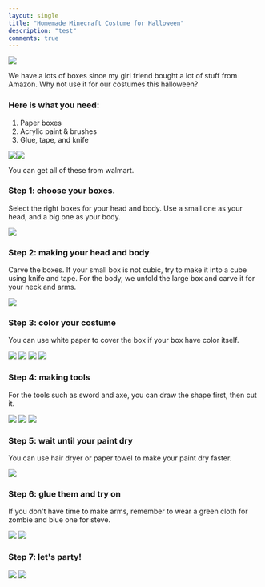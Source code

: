 ```yaml
---
layout: single
title: "Homemade Minecraft Costume for Halloween"
description: "test"
comments: true
---
```

![](http://www3.cs.stonybrook.edu/~coxie/holloween/7-1.JPG)

We have a lots of boxes since my girl friend bought a lot of stuff from Amazon. Why not use it for our costumes this halloween?


### Here is what you need:
1. Paper boxes
2. Acrylic paint & brushes
3. Glue, tape, and knife

![](http://www3.cs.stonybrook.edu/~coxie/holloween/1-1.jpg)![](http://www3.cs.stonybrook.edu/~coxie/holloween/1-2.jpg)

You can get all of these from walmart.

### Step 1: choose your boxes.
Select the right boxes for your head and body.
Use a small one as your head, and a big one as your body.

![](http://www3.cs.stonybrook.edu/~coxie/holloween/2-1.jpg)

### Step 2: making your head and body
Carve the boxes. If your small box is not cubic, try to make it into a cube using knife and tape.
For the body, we unfold the large box and carve it for your neck and arms.

![](http://www3.cs.stonybrook.edu/~coxie/holloween/2-2.jpg)

### Step 3: color your costume
You can use white paper to cover the box if your box have color itself.

![](http://www3.cs.stonybrook.edu/~coxie/holloween/3-1.jpg)
![](http://www3.cs.stonybrook.edu/~coxie/holloween/3-3.JPG)
![](http://www3.cs.stonybrook.edu/~coxie/holloween/3-2.JPG)
![](http://www3.cs.stonybrook.edu/~coxie/holloween/3-4.jpg)

### Step 4: making tools
For the tools such as sword and axe, you can draw the shape first, then cut it.

![](http://www3.cs.stonybrook.edu/~coxie/holloween/4-1.JPG)
![](http://www3.cs.stonybrook.edu/~coxie/holloween/4-2.jpg)
![](http://www3.cs.stonybrook.edu/~coxie/holloween/4-3.jpg)

### Step 5: wait until your paint dry
You can use hair dryer or paper towel to make your paint dry faster.

![](http://www3.cs.stonybrook.edu/~coxie/holloween/5-2.jpg)

### Step 6: glue them and try on
If you don't have time to make arms, remember to wear a green cloth for zombie and blue one for steve.

![](http://www3.cs.stonybrook.edu/~coxie/holloween/6-1.jpg)
![](http://www3.cs.stonybrook.edu/~coxie/holloween/6-2.jpg)

### Step 7: let's party!

![](http://www3.cs.stonybrook.edu/~coxie/holloween/7-3.jpg)
![](http://www3.cs.stonybrook.edu/~coxie/holloween/7-4.jpg)

